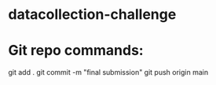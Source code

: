 # datacollection-challenge


# Git repo commands:
git add .
git commit -m "final submission"
git push origin main